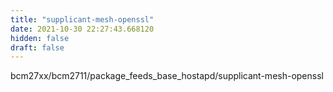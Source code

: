 ```yaml
---
title: "supplicant-mesh-openssl"
date: 2021-10-30 22:27:43.668120
hidden: false
draft: false
---
```


bcm27xx/bcm2711/package_feeds_base_hostapd/supplicant-mesh-openssl

